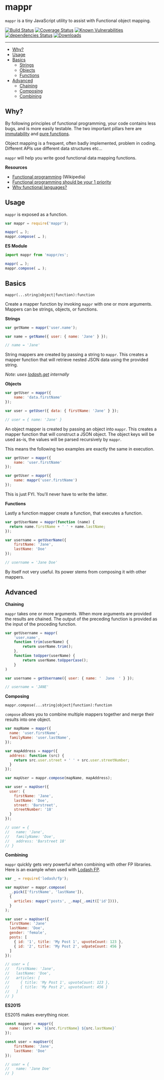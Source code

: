 # mappr

`mappr` is a tiny JavaScript utility to assist with Functional object mapping.

[![Build Status](https://travis-ci.org/Moeriki/mappr.svg?branch=master)](https://travis-ci.org/Moeriki/mappr) [![Coverage Status](https://coveralls.io/repos/github/Moeriki/mappr/badge.svg?branch=master)](https://coveralls.io/github/Moeriki/mappr?branch=master) [![Known Vulnerabilities](https://snyk.io/test/github/moeriki/mappr/badge.svg)](https://snyk.io/test/github/moeriki/mappr) [![dependencies Status](https://david-dm.org/moeriki/mappr/status.svg)](https://david-dm.org/moeriki/mappr) [![Downloads](http://img.shields.io/npm/dm/mappr.svg?style=flat)](https://www.npmjs.org/package/mappr)

---

* [Why?](#why)
* [Usage](#usage)
* [Basics](#basics)
    * [Strings](#strings)
    * [Objects](#objects)
    * [Functions](#functions)
* [Advanced](#advanced)
    * [Chaining](#chaining)
    * [Composing](#composing)
    * [Combining](#combining)

<a name="why"></a>
## Why?

By following principles of functional programming, your code contains less bugs, and is more easily testable. The two important pillars here are [immutability](https://wikipedia.org/wiki/Special:Search/immutability) and [pure functions](https://en.wikipedia.org/wiki/Pure_function).

Object mapping is a frequent, often badly implemented, problem in coding. Different APIs use different data structures etc... 

`mappr` will help you write good functional data mapping functions.

**Resources**

* [Functional programming](https://en.wikipedia.org/wiki/Functional_programming) (Wikipedia)
* [Functional programming should be your 1 priority](https://medium.com/@jugoncalves/functional-programming-should-be-your-1-priority-for-2015-47dd4641d6b9#.ak14bl1a8)
* [Why functional languages?](https://stackoverflow.com/questions/36504/why-functional-languages)

<a name="usage"></a>
## Usage

`mappr` is exposed as a function.

```javascript
var mappr = require('mappr');

mappr( … );
mappr.compose( … );
```

**ES Module**

```javascript
import mappr from 'mappr/es';

mappr( … );
mappr.compose( … );
```

<a name="basics"></a>
## Basics

```
mappr(...string|object|function):function
```

Create a mapper function by invoking `mappr` with one or more arguments. Mappers can be strings, objects, or functions.

<a name="strings">**Strings**</a>

```javascript
var getName = mappr('user.name');

var name = getName({ user: { name: 'Jane' } });

// name = 'Jane'
```

String mappers are created by passing a string to `mappr`. This creates a mapper function that will retrieve nested JSON data using the provided string.

*Note:  uses [lodash.get][1] internally*

<a name="#objects">**Objects**</a>

```javascript
var getUser = mappr({
    name: 'data.firstName'
});

var user = getUser({ data: { firstName: 'Jane' } });

// user = { name: 'Jane' }
```

An object mapper is created by passing an object into `mappr`. This creates a mapper function that will construct a JSON object. The object keys will be used as-is, the values will be parsed recursively by `mappr`.

This means the following two examples are exactly the same in execution.

```javascript
var getUser = mappr({
    name: 'user.firstName'
});
```

```javascript
var getUser = mappr({
    name: mappr('user.firstName')
});
```

This is just FYI. You'll never have to write the latter.

<a name="#functions">**Functions**</a>

Lastly a function mapper create a function, that executes a function.

```javascript
var getUserName = mappr(function (name) {
  return name.firstName + ' ' + name.lastName;
});

var username = getUserName({
    firstName: 'Jane',
    lastName: 'Doe'
});

// username = 'Jane Doe'
```

By itself not very useful. Its power stems from composing it with other mappers.

<a name="advanced"></a>
## Advanced

<a name="chaining">**Chaining**</a>

`mappr` takes one or more arguments. When more arguments are provided the results are chained. The output of the preceding function is provided as the input of the proceding function.

```javascript
var getUsername = mappr(
    'user.name',
    function trim(userName) {
        return userName.trim();
    },
    function toUpper(userName) {
        return userName.toUpperCase();
    }
)

var username = getUsername({ user: { name: '  Jane  ' } });

// username = 'JANE'
```

<a name="composing">**Composing**</a>

```
mappr.compose(...string|object|function):function
```

`compose` allows you to combine multiple mappers together and merge their results into one object.

```javascript
var mapName = mappr({
  name: 'user.firstName',
  familyName: 'user.lastName',
});

var mapAddress = mappr({
  address: function (src) {
    return src.user.street + ' ' + src.user.streetNumber;
  }
});

var mapUser = mappr.compose(mapName, mapAddress);

var user = mapUser({
  user: {
    firstName: 'Jane',
    lastName: 'Doe',
    street: 'Barstreet',
    streetNumber: '18'
  }
});

// user = {
//   name: 'Jane',
//   familyName: 'Doe',
//   address: 'Barstreet 18'
// }
```

<a name="combining">**Combining**</a>

`mappr` quickly gets very powerful when combining with other FP libraries. Here is an example when used with [Lodash FP](https://github.com/lodash/lodash/wiki/FP-Guide).

```javascript
var _ = require('lodash/fp');

var mapUser = mappr.compose(
  _.pick(['firstName', 'lastName']),
  {
    articles: mappr('posts', _.map(_.omit(['id']))),
  }
);

var user = mapUser({
  firstName: 'Jane'
  lastName: 'Doe',
  gender: 'female',
  posts: [
    { id: '1', title: 'My Post 1', upvoteCount: 123 },
    { id: '2', title: 'My Post 2', udpateCount: 456 }
  ]
});

// user = {
//   firstName: 'Jane',
//   lastName: 'Doe',
//   articles: [
//     { title: 'My Post 1', upvoteCount: 123 },
//     { title: 'My Post 2', upvoteCount: 456 }
//   ]
// }
```

**ES2015**

ES2015 makes everything nicer.

```javascript
const mapper = mappr({
  name: (src) => `${src.firstName} ${src.lastName}`
});

const user = mapUser({
    firstName: 'Jane',
    lastName: 'Doe'
});

// user = {
//   name: 'Jane Doe'
// }
```

[1]:	https://lodash.com/docs#get
[2]:	https://github.com/lodash/lodash/wiki/FP-Guide
